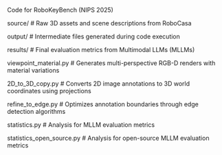 Code for RoboKeyBench (NIPS 2025)

source/                 # Raw 3D assets and scene descriptions from RoboCasa

output/                 # Intermediate files generated during code execution

results/                # Final evaluation metrics from Multimodal LLMs (MLLMs)

viewpoint_material.py        # Generates multi-perspective RGB-D renders with material variations

2D_to_3D_copy.py           # Converts 2D image annotations to 3D world coordinates using projections

refine_to_edge.py          # Optimizes annotation boundaries through edge detection algorithms

statistics.py              # Analysis for MLLM evaluation metrics

statistics_open_source.py        # Analysis for open-source MLLM evaluation metrics
